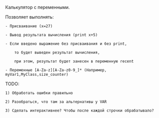 Калькулятор с переменными.

Позволяет выполнять:

	- Присваивание (x=27)

	- Вывод результата вычисления (print x+5)

	- Если введено выражение без присваивания и без print,

		то будет выведен результат вычисления, 

		при этом, результат будет занесен в переменную recent

	- Переменные [A-Za-z][A-Za-z0-9_]* (Например, myVar1,MyClass,size_counter)

TODO:

	1) Обработать ошибки правильно

	2) Разобраться, что там за альтернативы у VAR

	3) Сделать интерактивнее? Чтобы после каждой строчки обрабатывало?


